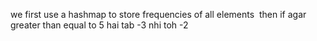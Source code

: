 we first use a hashmap to store frequencies of all elements
​
then if
​
agar greater than equal to 5 hai tab -3 nhi toh -2